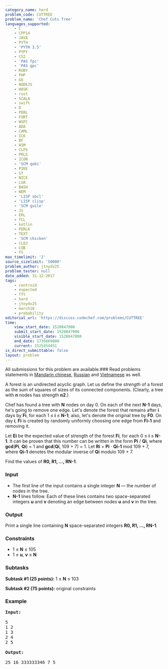 ```yaml
---
category_name: hard
problem_code: CUTTREE
problem_name: 'Chef Cuts Tree'
languages_supported:
    - C
    - CPP14
    - JAVA
    - PYTH
    - 'PYTH 3.5'
    - PYPY
    - CS2
    - 'PAS fpc'
    - 'PAS gpc'
    - RUBY
    - PHP
    - GO
    - NODEJS
    - HASK
    - rust
    - SCALA
    - swift
    - D
    - PERL
    - FORT
    - WSPC
    - ADA
    - CAML
    - ICK
    - BF
    - ASM
    - CLPS
    - PRLG
    - ICON
    - 'SCM qobi'
    - PIKE
    - ST
    - NICE
    - LUA
    - BASH
    - NEM
    - 'LISP sbcl'
    - 'LISP clisp'
    - 'SCM guile'
    - JS
    - ERL
    - TCL
    - kotlin
    - PERL6
    - TEXT
    - 'SCM chicken'
    - CLOJ
    - COB
    - FS
max_timelimit: '2'
source_sizelimit: '50000'
problem_author: jtnydv25
problem_tester: null
date_added: 31-12-2017
tags:
    - centroid
    - expected
    - fft
    - hard
    - jtnydv25
    - march18
    - probability
editorial_url: 'https://discuss.codechef.com/problems/CUTTREE'
time:
    view_start_date: 1520847000
    submit_start_date: 1520847000
    visible_start_date: 1520847000
    end_date: 1735669800
    current: 1525454451
is_direct_submittable: false
layout: problem
---
```

All submissions for this problem are available.### Read problems statements in [Mandarin chinese](http://www.codechef.com/download/translated/MARCH18/mandarin/CUTTREE.pdf), [Russian](http://www.codechef.com/download/translated/MARCH18/russian/CUTTREE.pdf) and [Vietnamese](http://www.codechef.com/download/translated/MARCH18/vietnamese/CUTTREE.pdf) as well.

A forest is an undirected acyclic graph. Let us define the _strength_ of a forest as the sum of squares of sizes of its connected components. (Clearly, a tree with **n** nodes has strength **n2**.)

Chef has found a tree with **N** nodes on day 0. On each of the next **N-1** days, he's going to remove one edge. Let's denote the forest that remains after **i** days by **Fi**, for each 1 ≤ **i** ≤ **N-1**; also, let's denote the original tree by **F0**. On day **i**, **Fi** is created by randomly uniformly choosing one edge from **Fi-1** and removing it.

Let **Ei** be the expected value of strength of the forest **Fi**, for each 0 ≤ **i** ≤ **N-1**. It can be proven that this number can be written in the form **Pi** / **Qi**, where **gcd**(**Pi**, **Qi**) = 1 and **gcd**(**Qi**, 109 + 7) = 1. Let **Ri** = **Pi** · **Qi-1** mod 109 + 7, where **Qi-1** denotes the modular inverse of **Qi** modulo 109 + 7.

Find the values of **R0, R1, ..., RN-1**.

### Input

- The first line of the input contains a single integer **N** — the number of nodes in the tree.
- **N-1** lines follow. Each of these lines contains two space-separated integers **u** and **v** denoting an edge between nodes **u** and **v** in the tree.

### Output

Print a single line containing **N** space-separated integers **R0, R1, ..., RN-1**.

### Constraints

- 1 ≤ **N** ≤ 105
- 1 ≤ **u**, **v** ≤ **N**

### Subtasks

**Subtask #1 (25 points):** 1 ≤ **N** ≤ 103

**Subtask #2 (75 points):** original constraints

### Example

<pre><b>Input:</b>

5
1 2
1 3
2 4
2 5

<b>Output:</b>

25 16 333333346 7 5
</pre>